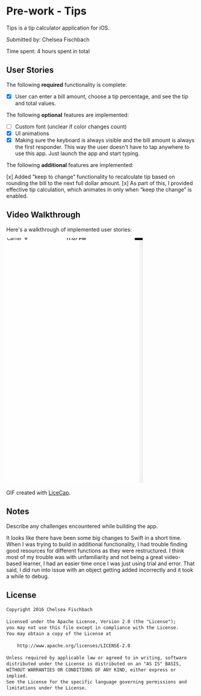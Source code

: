 # Pre-work - Tips

Tips is a tip calculator application for iOS.

Submitted by: Chelsea Fischbach

Time spent: 4 hours spent in total

## User Stories

The following **required** functionality is complete:
* [x] User can enter a bill amount, choose a tip percentage, and see the tip and total values.

The following **optional** features are implemented:
* [ ] Custom font (unclear if color changes count)
* [x] UI animations
* [x] Making sure the keyboard is always visible and the bill amount is always the first responder. This way the user doesn't have to tap anywhere to use this app. Just launch the app and start typing.

The following **additional** features are implemented:

[x] Added “keep to change” functionality to recalculate tip based on rounding the bill to the next full dollar amount. 
[x] As part of this, I provided effective tip calculation, which animates in only when “keep the change” is enabled.

## Video Walkthrough 

Here's a walkthrough of implemented user stories:

<a href="https://github.com/msfisch/Tips/blob/master/test3.gif?raw=true" target="_blank"><img src='https://github.com/msfisch/Tips/blob/master/test3.gif?raw=true' title='Video Walkthrough' width='' alt='Video Walkthrough' /></a>

GIF created with [LiceCap](http://www.cockos.com/licecap/).

## Notes

Describe any challenges encountered while building the app.

It looks like there have been some big changes to Swift in a short time. When I was trying to build in additional functionality, I had trouble finding good resources for different functions as they were restructured. I think most of my trouble was with unfamiliarity and not being a great video-based learner, I had an easier time once I was just using trial and error. That said, I did run into issue with an object getting added incorrectly and it took a while to debug.

## License

    Copyright 2016 Chelsea Fischbach

    Licensed under the Apache License, Version 2.0 (the "License");
    you may not use this file except in compliance with the License.
    You may obtain a copy of the License at

        http://www.apache.org/licenses/LICENSE-2.0

    Unless required by applicable law or agreed to in writing, software
    distributed under the License is distributed on an "AS IS" BASIS,
    WITHOUT WARRANTIES OR CONDITIONS OF ANY KIND, either express or implied.
    See the License for the specific language governing permissions and
    limitations under the License.
